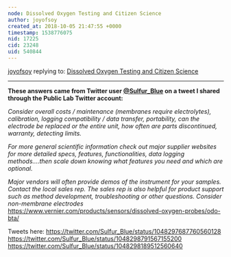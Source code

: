 ```yaml
---
node: Dissolved Oxygen Testing and Citizen Science
author: joyofsoy
created_at: 2018-10-05 21:47:55 +0000
timestamp: 1538776075
nid: 17225
cid: 23248
uid: 540844
---
```




[joyofsoy](../profile/joyofsoy) replying to: [Dissolved Oxygen Testing and Citizen Science](../notes/belkinsa/10-04-2018/dissolved-oxygen-testing-and-citizen-science)

----
**These answers came from Twitter user [@Sulfur_Blue](/profile/Sulfur_Blue) on a tweet I shared through the Public Lab Twitter account:**

_Consider overall costs / maintenance (membranes require electrolytes), calibration, logging compatibility / data transfer, portability, can the electrode be replaced or the entire unit, how often are parts discontinued, warranty, detecting limits._

_For more general scientific information check out major supplier websites for more detailed specs, features, functionalities, data logging methods....then scale down knowing what features you need and which are optional._

_Major vendors will often provide demos of the instrument for your samples. Contact the local sales rep. The sales rep is also helpful for product support such as method development, troubleshooting or other questions. Consider non-membrane electrodes_ https://www.vernier.com/products/sensors/dissolved-oxygen-probes/odo-bta/

Tweets here:
https://twitter.com/Sulfur_Blue/status/1048297687760560128
https://twitter.com/Sulfur_Blue/status/1048298791567155200
https://twitter.com/Sulfur_Blue/status/1048298189512560640
